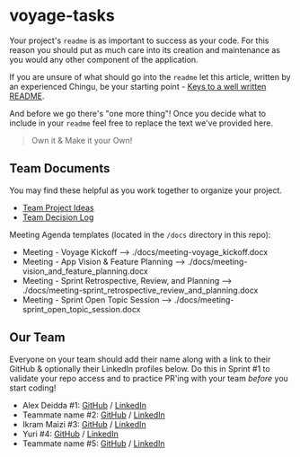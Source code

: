 # voyage-tasks

Your project's `readme` is as important to success as your code. For 
this reason you should put as much care into its creation and maintenance
as you would any other component of the application.

If you are unsure of what should go into the `readme` let this article,
written by an experienced Chingu, be your starting point - 
[Keys to a well written README](https://tinyurl.com/yk3wubft).

And before we go there's "one more thing"! Once you decide what to include
in your `readme` feel free to replace the text we've provided here.

> Own it & Make it your Own!

## Team Documents

You may find these helpful as you work together to organize your project.

- [Team Project Ideas](./docs/team_project_ideas.md)
- [Team Decision Log](./docs/team_decision_log.md)

Meeting Agenda templates (located in the `/docs` directory in this repo):

- Meeting - Voyage Kickoff --> ./docs/meeting-voyage_kickoff.docx
- Meeting - App Vision & Feature Planning --> ./docs/meeting-vision_and_feature_planning.docx
- Meeting - Sprint Retrospective, Review, and Planning --> ./docs/meeting-sprint_retrospective_review_and_planning.docx
- Meeting - Sprint Open Topic Session --> ./docs/meeting-sprint_open_topic_session.docx

## Our Team

Everyone on your team should add their name along with a link to their GitHub
& optionally their LinkedIn profiles below. Do this in Sprint #1 to validate
your repo access and to practice PR'ing with your team *before* you start
coding!

- Alex Deidda #1: [GitHub](https://github.com/aledesigncouk) / [LinkedIn](https://www.linkedin.com/in/alex-deidda/)
- Teammate name #2: [GitHub](https://github.com/snowbytes) / [LinkedIn](https://linkedin.com/in/liaccountname)
- Ikram Maizi #3: [GitHub](https://github.com/IkramMaizi) / [LinkedIn](https://www.linkedin.com/in/ikram-maizi-6142011bb/)
- Yuri #4: [GitHub](https://github.com/LilyCalico) / [LinkedIn](https://linkedin.com/in/liaccountname)
- Teammate name #5: [GitHub](https://github.com/etchepared) / [LinkedIn](https://linkedin.com/in/liaccountname)